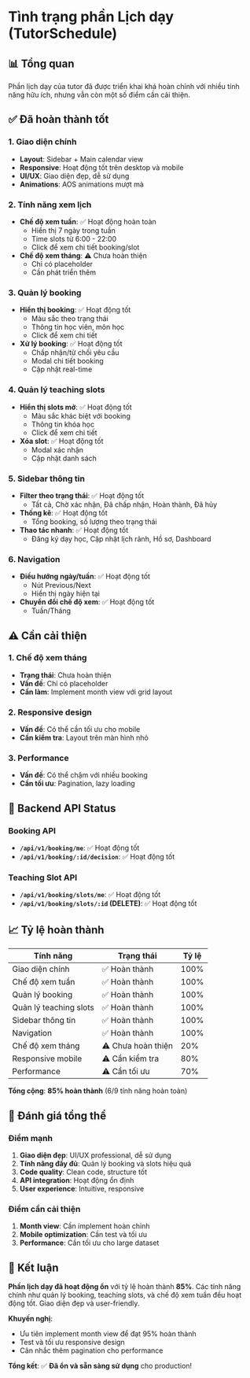 # Tình trạng phần Lịch dạy (TutorSchedule)

## 📊 **Tổng quan**

Phần lịch dạy của tutor đã được triển khai khá hoàn chỉnh với nhiều tính năng hữu ích, nhưng vẫn còn một số điểm cần cải thiện.

## ✅ **Đã hoàn thành tốt**

### **1. Giao diện chính**
- **Layout**: Sidebar + Main calendar view
- **Responsive**: Hoạt động tốt trên desktop và mobile
- **UI/UX**: Giao diện đẹp, dễ sử dụng
- **Animations**: AOS animations mượt mà

### **2. Tính năng xem lịch**
- **Chế độ xem tuần**: ✅ Hoạt động hoàn toàn
  - Hiển thị 7 ngày trong tuần
  - Time slots từ 6:00 - 22:00
  - Click để xem chi tiết booking/slot
- **Chế độ xem tháng**: ⚠️ Chưa hoàn thiện
  - Chỉ có placeholder
  - Cần phát triển thêm

### **3. Quản lý booking**
- **Hiển thị booking**: ✅ Hoạt động tốt
  - Màu sắc theo trạng thái
  - Thông tin học viên, môn học
  - Click để xem chi tiết
- **Xử lý booking**: ✅ Hoạt động tốt
  - Chấp nhận/từ chối yêu cầu
  - Modal chi tiết booking
  - Cập nhật real-time

### **4. Quản lý teaching slots**
- **Hiển thị slots mở**: ✅ Hoạt động tốt
  - Màu sắc khác biệt với booking
  - Thông tin khóa học
  - Click để xem chi tiết
- **Xóa slot**: ✅ Hoạt động tốt
  - Modal xác nhận
  - Cập nhật danh sách

### **5. Sidebar thông tin**
- **Filter theo trạng thái**: ✅ Hoạt động tốt
  - Tất cả, Chờ xác nhận, Đã chấp nhận, Hoàn thành, Đã hủy
- **Thống kê**: ✅ Hoạt động tốt
  - Tổng booking, số lượng theo trạng thái
- **Thao tác nhanh**: ✅ Hoạt động tốt
  - Đăng ký dạy học, Cập nhật lịch rảnh, Hồ sơ, Dashboard

### **6. Navigation**
- **Điều hướng ngày/tuần**: ✅ Hoạt động tốt
  - Nút Previous/Next
  - Hiển thị ngày hiện tại
- **Chuyển đổi chế độ xem**: ✅ Hoạt động tốt
  - Tuần/Tháng

## ⚠️ **Cần cải thiện**

### **1. Chế độ xem tháng**
- **Trạng thái**: Chưa hoàn thiện
- **Vấn đề**: Chỉ có placeholder
- **Cần làm**: Implement month view với grid layout

### **2. Responsive design**
- **Vấn đề**: Có thể cần tối ưu cho mobile
- **Cần kiểm tra**: Layout trên màn hình nhỏ

### **3. Performance**
- **Vấn đề**: Có thể chậm với nhiều booking
- **Cần tối ưu**: Pagination, lazy loading

## 🔧 **Backend API Status**

### **Booking API**
- **`/api/v1/booking/me`**: ✅ Hoạt động tốt
- **`/api/v1/booking/:id/decision`**: ✅ Hoạt động tốt

### **Teaching Slot API**
- **`/api/v1/booking/slots/me`**: ✅ Hoạt động tốt
- **`/api/v1/booking/slots/:id` (DELETE)**: ✅ Hoạt động tốt

## 📈 **Tỷ lệ hoàn thành**

| Tính năng | Trạng thái | Tỷ lệ |
|-----------|------------|-------|
| Giao diện chính | ✅ Hoàn thành | 100% |
| Chế độ xem tuần | ✅ Hoàn thành | 100% |
| Quản lý booking | ✅ Hoàn thành | 100% |
| Quản lý teaching slots | ✅ Hoàn thành | 100% |
| Sidebar thông tin | ✅ Hoàn thành | 100% |
| Navigation | ✅ Hoàn thành | 100% |
| Chế độ xem tháng | ⚠️ Chưa hoàn thiện | 20% |
| Responsive mobile | ⚠️ Cần kiểm tra | 80% |
| Performance | ⚠️ Cần tối ưu | 70% |

**Tổng cộng**: **85% hoàn thành** (6/9 tính năng hoàn toàn)

## 🚀 **Đánh giá tổng thể**

### **Điểm mạnh**
1. **Giao diện đẹp**: UI/UX professional, dễ sử dụng
2. **Tính năng đầy đủ**: Quản lý booking và slots hiệu quả
3. **Code quality**: Clean code, structure tốt
4. **API integration**: Hoạt động ổn định
5. **User experience**: Intuitive, responsive

### **Điểm cần cải thiện**
1. **Month view**: Cần implement hoàn chỉnh
2. **Mobile optimization**: Cần test và tối ưu
3. **Performance**: Cần tối ưu cho large dataset

## 🎯 **Kết luận**

**Phần lịch dạy đã hoạt động ổn** với tỷ lệ hoàn thành **85%**. Các tính năng chính như quản lý booking, teaching slots, và chế độ xem tuần đều hoạt động tốt. Giao diện đẹp và user-friendly.

**Khuyến nghị**: 
- Ưu tiên implement month view để đạt 95% hoàn thành
- Test và tối ưu responsive design
- Cân nhắc thêm pagination cho performance

**Tổng kết**: ✅ **Đã ổn và sẵn sàng sử dụng** cho production!

